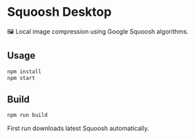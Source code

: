 # Squoosh Desktop

🖼️ Local image compression using Google Squoosh algorithms.

## Usage
```bash
npm install
npm start
```

## Build
```bash
npm run build
```

First run downloads latest Squoosh automatically.
